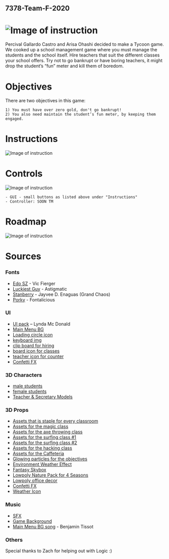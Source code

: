 ## 7378-Team-F-2020

![Image of instruction](https://i.imgur.com/NbiDdPx.jpg)
======

Percival Gallardo Castro and Arisa Ohashi decided to make a Tycoon game. We cooked up a school management game where you must manage the students and the school itself. Hire teachers that suit the different classes your school offers. Try not to go bankrupt or have boring teachers, it might drop the student’s “fun” meter and kill them of boredom. 


# Objectives
There are two objectives in this game:
```
1) You must have over zero gold, don't go bankrupt!
2) You also need maintain the student’s fun meter, by keeping them engaged.
```

# Instructions
![Image of instruction](https://i.imgur.com/mmzY8Zi.jpg)

# Controls 
![Image of instruction](https://i.imgur.com/n7pd1VN.jpg)
```
- GUI - small buttons as listed above under "Instructions"
- Controller: SOON TM
```

# Roadmap
![Image of instruction](https://i.imgur.com/yPADjGe.jpg)

# Sources

### Fonts
* [Edo SZ](http://www.vicfieger.com/) - Vic Fierger
* [Luckiest Guy](https://www.fontsquirrel.com/fonts/luckiest-guy) - Astigmatic
* [Stanberry](https://www.dafont.com/stanberry.font) -  Jayvee D. Enaguas (Grand Chaos)
* [Porky](http://www.fontbros.com/families/porkys) - Fontalicious

### UI
* [UI pack](https://loudeyes.itch.io/paper-ui-pack-for-games) – Lynda Mc Donald
* [Main Menu BG](https://besthqwallpapers.com/textures/brown-paper-texture-4k-brown-crumpled-paper-macro-brown-paper-110636) 
* [Loading circle icon](https://loading.io/)
* [keyboard img](https://www.kissclipart.com/keyboard-clipart-computer-keyboard-computer-mouse-41dhmi/download-clipart.html) 
* [clip board for hiring](http://www.clker.com/clipart-eps-clip-board.html)
* [board icon for classes](https://www.pngkey.com/download/u2r5a9q8w7e6a9q8_writing-study-learn-education-student-board-school-school/)
* [teacher icon for counter](https://icons8.com/icons/set/teacher)
* [Confetti FX](https://assetstore.unity.com/packages/vfx/particles/confetti-fx-82497) 

### 3D Characters 
* [male students](https://assetstore.unity.com/packages/3d/characters/humanoids/character-pack-free-sample-79870)
* [female students](https://assetstore.unity.com/packages/3d/animations/sd-unity-chan-haon-custom-bundle-84992)
* [Teacher & Secretary Models](https://assetstore.unity.com/packages/3d/characters/humanoids/polygon-mini-fantasy-character-pack-122084)


### 3D Props
* [Assets that is staple for every classroom](https://assetstore.unity.com/packages/3d/environments/school-assets-146253)
* [Assets for the magic class](https://assetstore.unity.com/packages/3d/environments/fantasy/free-cartoon-halloween-pack-mobile-vr-45896)
* [Assets for the axe throwing class](https://assetstore.unity.com/packages/3d/props/tools/stylized-3d-tools-91080)
* [Assets for the surfing class #1](http://free3d.com/3d-model/surfboard-v1--129410.html) 
* [Assets for the surfing class #2](https://assetstore.unity.com/packages/3d/vegetation/cartoon-palmtree-and-umbrellas-58457)
* [Assets for the hacking class](https://assetstore.unity.com/packages/3d/environments/sci-fi/atm-95057)
* [Assets for the Caffeteria](https://assetstore.unity.com/packages/3d/props/food/delicious-food-02-54273)
* [Glowing particles for the objectives](https://assetstore.unity.com/packages/vfx/particles/sci-fi-arsenal-60519)
* [Environment Weather Effect](https://assetstore.unity.com/packages/vfx/particles/environment-weather-effect-71831)
* [Fantasy Skybox](https://assetstore.unity.com/packages/2d/textures-materials/sky/fantasy-skybox-18216)
* [Lowpoly Nature Pack for 4 Seasons](https://assetstore.unity.com/packages/3d/environments/landscapes/low-poly-nature-pack-4-seasons-37042)
* [Lowpoly office decor](https://assetstore.unity.com/packages/3d/props/interior/polygon-office-pack-159492)
* [Confetti FX](https://assetstore.unity.com/packages/vfx/particles/confetti-fx-82497)
* [Weather Icon](https://www.sketchappsources.com/free-source/3478-weather-icons-sketch-freebie-resource.html)

### Music
* [SFX](https://assetstore.unity.com/packages/audio/sound-fx/interface-item-sounds-148951)
* [Game Background](https://assetstore.unity.com/packages/audio/music/pop/happy-music-pack-15530)
* [Main Menu BG song](https://www.bensound.com/royalty-free-music/track/groovy-hip-hop) - Benjamin Tissot

### Others

Special thanks to Zach for helping out with Logic :)

